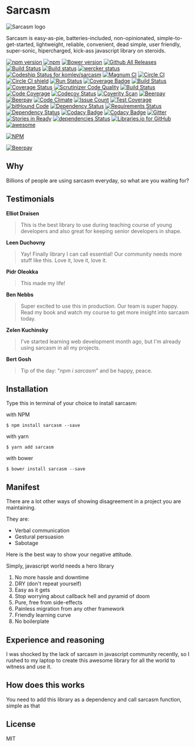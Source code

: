 # Sarcasm
<img src='https://komlev.github.io/sarcasm.png' alt='Sarcasm logo'>

Sarcasm is easy-as-pie, batteries-included, non-opinionated,
simple-to-get-started, lightweight, reliable, convenient, dead simple, user friendly, super-sonic, hipercharged, kick-ass javascript library on steroids.

[![npm version](https://badge.fury.io/js/sarcasm.svg)](https://badge.fury.io/js/sarcasm)
[![npm](https://img.shields.io/npm/v/sarcasm.svg)]()
[![Bower version](https://badge.fury.io/bo/sarcasm.svg)](https://badge.fury.io/bo/sarcasm)
[![Github All Releases](https://img.shields.io/github/downloads/komlev/sarcasm/total.svg)]()
[![Build Status](https://travis-ci.org/komlev/sarcasm.svg?branch=master)](https://travis-ci.org/komlev/sarcasm)
[![Build status](https://ci.appveyor.com/api/projects/status/ujsahwp0giji9yon?svg=true)](https://ci.appveyor.com/project/komlev/sarcasm)
[![wercker status](https://app.wercker.com/status/e1794f1a6cb9f6ea2a7950e54b3a0d6b/s/master "wercker status")](https://app.wercker.com/project/byKey/e1794f1a6cb9f6ea2a7950e54b3a0d6b)
[ ![Codeship Status for komlev/sarcasm](https://app.codeship.com/projects/152a8850-bce1-0134-405a-76ab691be209/status?branch=master)](https://app.codeship.com/projects/195938)
[![Magnum CI](https://magnum-ci.com/status/50d3ae08527aff207a46f2b29572816a.png)]()
[![Circle CI](https://circleci.com/gh/komlev/sarcasm.svg?style=shield&circle-token=7f2dac1979ff673a24643afe2ba2764bc24d4d5b)]()
[![Circle CI shield](https://circleci.com/gh/komlev/sarcasm.png?circle-token=7f2dac1979ff673a24643afe2ba2764bc24d4d5b)]()
[![Run Status](https://api.shippable.com/projects/587ac70e2f36a111000cad8a/badge?branch=master)](https://app.shippable.com/projects/587ac70e2f36a111000cad8a)
[![Coverage Badge](https://api.shippable.com/projects/587ac70e2f36a111000cad8a/coverageBadge?branch=master)](https://app.shippable.com/projects/587ac70e2f36a111000cad8a)
[![Build Status](https://app.snap-ci.com/komlev/sarcasm/branch/master/build_image)](https://app.snap-ci.com/komlev/sarcasm/branch/master)
[![Coverage Status](https://coveralls.io/repos/github/komlev/sarcasm/badge.svg)](https://coveralls.io/github/komlev/sarcasm)
[![Scrutinizer Code Quality](https://scrutinizer-ci.com/g/komlev/sarcasm/badges/quality-score.png?b=master)](https://scrutinizer-ci.com/g/komlev/sarcasm/?branch=master)
[![Build Status](https://scrutinizer-ci.com/g/komlev/sarcasm/badges/build.png?b=master)](https://scrutinizer-ci.com/g/komlev/sarcasm/build-status/master)
[![Code Coverage](https://scrutinizer-ci.com/g/komlev/sarcasm/badges/coverage.png?b=master)](https://scrutinizer-ci.com/g/komlev/sarcasm/?branch=master)
[![Codecov Status](https://img.shields.io/codecov/c/github/komlev/sarcasm.svg)]()
[![Coverity Scan](https://scan.coverity.com/projects/11477/badge.svg)]()
[![Beerpay](https://beerpay.io/komlev/sarcasm/badge.svg?style=flat)](https://beerpay.io/komlev/sarcasm)
[![Beerpay](https://beerpay.io/komlev/sarcasm/make-wish.svg)](https://beerpay.io/komlev/sarcasm)
[![Code Climate](https://codeclimate.com/github/komlev/sarcasm/badges/gpa.svg)](https://codeclimate.com/github/komlev/sarcasm)
[![Issue Count](https://codeclimate.com/github/komlev/sarcasm/badges/issue_count.svg)](https://codeclimate.com/github/komlev/sarcasm)
[![Test Coverage](https://codeclimate.com/github/komlev/sarcasm/badges/coverage.svg)](https://codeclimate.com/github/komlev/sarcasm/coverage)
[![bitHound Code](https://www.bithound.io/github/komlev/sarcasm/badges/code.svg)](https://www.bithound.io/github/komlev/sarcasm)
[![Dependency Status](https://gemnasium.com/badges/github.com/komlev/sarcasm.svg)](https://gemnasium.com/github.com/komlev/sarcasm)
[![Requirements Status](https://requires.io/github/komlev/sarcasm/requirements.svg?branch=master)](https://requires.io/github/komlev/sarcasm/requirements/?branch=master)
[![Dependency Status](https://www.versioneye.com/user/projects/587b7c95de66c8003e1d49db/badge.svg?style=flat-square)](https://www.versioneye.com/user/projects/587b7c95de66c8003e1d49db)
[![Codacy Badge](https://api.codacy.com/project/badge/Grade/33ad60136db443878f3b29f4073a57fe)](https://www.codacy.com/app/komlev/sarcasm?utm_source=github.com&amp;utm_medium=referral&amp;utm_content=komlev/sarcasm&amp;utm_campaign=Badge_Grade)
[![Codacy Badge](https://api.codacy.com/project/badge/Coverage/33ad60136db443878f3b29f4073a57fe)](https://www.codacy.com/app/komlev/sarcasm?utm_source=github.com&amp;utm_medium=referral&amp;utm_content=komlev/sarcasm&amp;utm_campaign=Badge_Coverage)
[![Gitter](https://img.shields.io/gitter/room/sarcasmjs/sarcasm.svg)](https://gitter.im/sarcasmjs/sarcasm)
[![Stories in Ready](https://badge.waffle.io/komlev/sarcasm.svg?label=ready&title=Ready)](http://waffle.io/komlev/sarcasm)
[![dependencies Status](https://david-dm.org/komlev/sarcasm/status.svg)](https://david-dm.org/komlev/sarcasm)
[![Libraries.io for GitHub](https://img.shields.io/librariesio/github/komlev/sarcasm.svg)]()
[![awesome](https://img.shields.io/badge/sarcasm-awesome-FF6EDB.svg)]()


[![NPM](https://nodei.co/npm/sarcasm.png?mini=true)](https://npmjs.org/package/sarcasm)

[![Beerpay](https://beerpay.io/komlev/sarcasm/badge.svg?style=beer-square)](https://beerpay.io/komlev/sarcasm)


## Why

Billions of people are using sarcasm everyday, so what are you waiting for?


## Testimonials

**Elliot Draisen**
> This is the best library to use during teaching course of young developers
> and also great for keeping senior developers in shape.

**Leen Duchovny**
> Yay! Finally library I can call essential!
> Our community needs more stuff like this. Love it, love it, love it.

**Pidr Oleokka**
> This made my life!

**Ben Nebbs**
> Super excited to use this in production. Our team is super happy.
> Read my book and watch my course to get more insight into sarcasm today.

**Zelen Kuchinsky**
> I've started learning web development month ago,
> but I'm already using sarcasm in all my projects.

**Bert Gosh**
> Tip of the day: "*npm i sarcasm*" and be happy, peace.

## Installation
Type this in terminal of your choice to install sarcasm:

with NPM
```
$ npm install sarcasm --save
```

with yarn
```
$ yarn add sarcasm
```

with bower
```
$ bower install sarcasm --save
```

## Manifest

There are a lot other ways of showing disagreement
in a project you are maintaining.

They are:
* Verbal communication
* Gestural persuasion
* Sabotage

Here is the best way to show your negative attitude.

Simply, javascript world needs a hero library


1. No more hassle and downtime
2. DRY (don't repeat yourself)
3. Easy as it gets
4. Stop worrying about callback hell and pyramid of doom
5. Pure, free from side-effects
6. Painless migration from any other framework
7. Friendly learning curve
8. No boilerplate

## Experience and reasoning

I was shocked by the lack of sarcasm in javascript community recently,
so I rushed to my laptop to create this awesome library
for all the world to witness and use it.

## How does this works

You need to add this library as a dependency and call sarcasm function,
simple as that

## License

MIT

